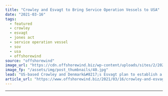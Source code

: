 ```yaml
---
title: "Crowley and Esvagt to Bring Service Operation Vessels to USA"
date: "2021-03-16"
tags: 
  - featured
  - crowley
  - esvagt
  - jones act
  - service operation vessel
  - sov
  - usa
  - offshorewind
source: "offshorewind"
image_url: "https://cdn.offshorewind.biz/wp-content/uploads/sites/2/2021/03/16135005/Crowley-and-Esvagt-to-Bring-Service-Operation-Vessels-to-USA.jpg"
image_fp: "/assets/img/post_thumbnails/40.jpg"
lead: "US-based Crowley and Denmark&#8217;s Esvagt plan to establish a joint venture to bolster purpose-built,"
article_url: "https://www.offshorewind.biz/2021/03/16/crowley-and-esvagt-to-bring-service-operation-vessels-to-usa/"
---
```


---
